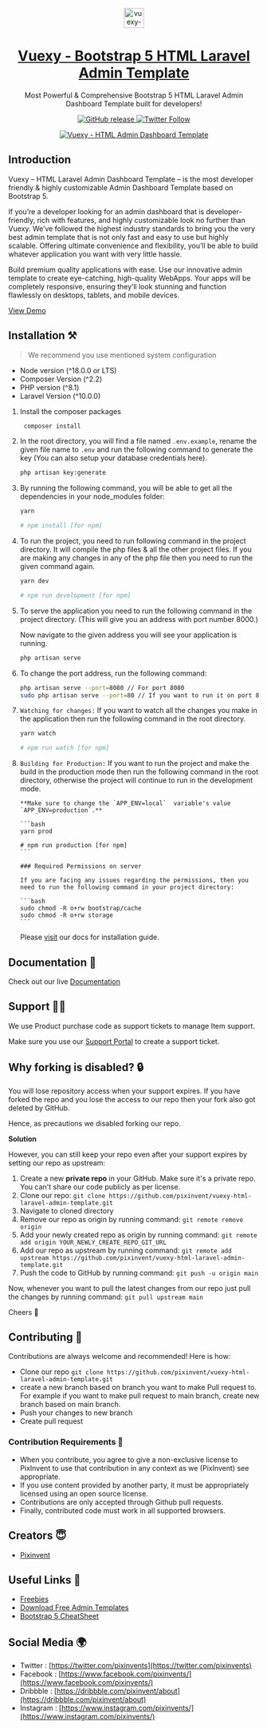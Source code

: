 <p align="center">
   <a href="https://1.envato.market/vuexy_admin" target="_blank">
      <img src="https://cdn.jsdelivr.net/gh/pixinvent/pi-assets/vuexy/admin-template/logo/logo.png" alt="vuexy-logo" width="40px" height="auto">
   </a>
</p>

<h1 align="center">
   <a href="https://1.envato.market/vuexy_admin" target="_blank" align="center">
      Vuexy - Bootstrap 5 HTML Laravel Admin Template
   </a>
</h1>

<p align="center">Most Powerful & Comprehensive Bootstrap 5 HTML Laravel Admin Dashboard Template built for developers!</p>

<p align="center">   
   <a href="https://github.com/pixinvent/vuexy-html-laravel-admin-template/releases">
    <img src="https://img.shields.io/github/release/themeselection/materio-vuetify-vuejs-laravel-admin-template-free.svg" alt="GitHub release">
  </a>
   <a href="https://twitter.com/pixinvents" target="_blank">
      <img alt="Twitter Follow" src="https://img.shields.io/twitter/follow/pixinvents">
   </a>
</p>

<p align="center">
   <a href="https://1.envato.market/vuexy_admin" target="_blank" align="center">
      <img src="https://cdn.jsdelivr.net/gh/pixinvent/pi-assets/vuexy/admin-template/banner/banner.png" alt="Vuexy - HTML Admin Dashboard Template">
   </a>
</p>

## Introduction

Vuexy – HTML Laravel Admin Dashboard Template – is the most developer friendly & highly customizable Admin Dashboard Template based on Bootstrap 5.

If you’re a developer looking for an admin dashboard that is developer-friendly, rich with features, and highly customizable look no further than Vuexy. We’ve followed the highest industry standards to bring you the very best admin template that is not only fast and easy to use but highly scalable. Offering ultimate convenience and flexibility, you’ll be able to build whatever application you want with very little hassle.

Build premium quality applications with ease. Use our innovative admin template to create eye-catching, high-quality WebApps. Your apps will be completely responsive, ensuring they’ll look stunning and function flawlessly on desktops, tablets, and mobile devices.

[View Demo](https://demos.pixinvent.com/vuexy-html-admin-template/landing/)

## Installation ⚒️

> We recommend you use mentioned system configuration

- Node version (^18.0.0 or LTS)
- Composer Version (^2.2)
- PHP version (^8.1)
- Laravel Version (^10.0.0)

1.  Install the composer packages

    ```bash
     composer install
    ```

2.  In the root directory, you will find a file named `.env.example`, rename the given file name to `.env` and run the following command to generate the key (You can also setup your database credentials here).

    ```bash
    php artisan key:generate
    ```

3.  By running the following command, you will be able to get all the dependencies in your node_modules folder:

    ```bash
    yarn

    # npm install [for npm]
    ```

4.  To run the project, you need to run following command in the project directory. It will compile the php files & all the other project files. If you are making any changes in any of the php file then you need to run the given command again.

    ```bash
    yarn dev

    # npm run development [for npm]
    ```

5.  To serve the application you need to run the following command in the project directory. (This will give you an address with port number 8000.)

    Now navigate to the given address you will see your application is running.

    ```bash
    php artisan serve
    ```

6.  To change the port address, run the following command:

    ```bash
    php artisan serve --port=8080 // For port 8080
    sudo php artisan serve --port=80 // If you want to run it on port 80, you probably need to sudo.
    ```

7.  `Watching for changes:` If you want to watch all the changes you make in the application then run the following command in the root directory.

    ```bash
    yarn watch

    # npm run watch [for npm]
    ```

8.  `Building for Production:` If you want to run the project and make the build in the production mode then run the following command in the root directory, otherwise the project will continue to run in the development mode.

        **Make sure to change the `APP_ENV=local`  variable's value `APP_ENV=production`.**

        ```bash
        yarn prod

        # npm run production [for npm]
        ```

        ### Required Permissions on server

        If you are facing any issues regarding the permissions, then you need to run the following command in your project directory:

        ```bash
        sudo chmod -R o+rw bootstrap/cache
        sudo chmod -R o+rw storage
        ```

    Please [visit](https://demos.pixinvent.com/vuexy-html-admin-template/documentation/laravel-init-installation.html) our docs for installation guide.

## Documentation 📜

Check out our live [Documentation](https://demos.pixinvent.com/vuexy-html-admin-template/documentation/laravel-introduction.html)

## Support 👨‍💻

We use Product purchase code as support tickets to manage Item support.

Make sure you use our [Support Portal](https://pixinvent.ticksy.com/) to create a support ticket.

## Why forking is disabled? 🔒

You will lose repository access when your support expires. If you have forked the repo and you lose the access to our repo then your fork also got deleted by GitHub.

Hence, as precautions we disabled forking our repo.

**Solution**

However, you can still keep your repo even after your support expires by setting our repo as upstream:

1. Create a new **private repo** in your GitHub. Make sure it's a private repo. You can't share our code publicly as per license.
2. Clone our repo: `git clone https://github.com/pixinvent/vuexy-html-laravel-admin-template.git`
3. Navigate to cloned directory
4. Remove our repo as origin by running command: `git remote remove origin`
5. Add your newly created repo as origin by running command: `git remote add origin YOUR_NEWLY_CREATE_REPO_GIT_URL`
6. Add our repo as upstream by running command: `git remote add upstream https://github.com/pixinvent/vuexy-html-laravel-admin-template.git`
7. Push the code to GitHub by running command: `git push -u origin main`

Now, whenever you want to pull the latest changes from our repo just pull the changes by running command: `git pull upstream main`

Cheers 🥂

## Contributing 🦸

Contributions are always welcome and recommended! Here is how:

- Clone our repo `git clone https://github.com/pixinvent/vuexy-html-laravel-admin-template.git`
- create a new branch based on branch you want to make Pull request to. For example if you want to make pull request to main branch, create new branch based on main branch.
- Push your changes to new branch
- Create pull request

### Contribution Requirements 🧰

- When you contribute, you agree to give a non-exclusive license to PixInvent to use that contribution in any context as we (PixInvent) see appropriate.
- If you use content provided by another party, it must be appropriately licensed using an open source license.
- Contributions are only accepted through Github pull requests.
- Finally, contributed code must work in all supported browsers.

## Creators 😇

- [Pixinvent](https://pixinvent.com/)

## Useful Links 🎁

- [Freebies](https://themeselection.com/products/category/download-free-admin-templates/)
- [Download Free Admin Templates](https://themeselection.com/products/category/download-free-admin-templates/)
- [Bootstrap 5 CheatSheet](https://bootstrap-cheatsheet.themeselection.com/)

## Social Media 🌍

- Twitter : [https://twitter.com/pixinvents](https://twitter.com/pixinvents)
- Facebook : [https://www.facebook.com/pixinvents/](https://www.facebook.com/pixinvents/)
- Dribbble : [https://dribbble.com/pixinvent/about](https://dribbble.com/pixinvent/about)
- Instagram : [https://www.instagram.com/pixinvents/](https://www.instagram.com/pixinvents/)
